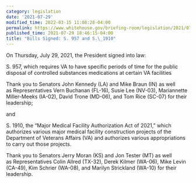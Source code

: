 ```yaml
---
category: legislation
date: '2021-07-29'
modified_time: 2022-03-15 11:08:28-04:00
permalink: https://www.whitehouse.gov/briefing-room/legislation/2021/07/29/bills-signed-s-957-and-s-1910/
published_time: 2021-07-29 18:46:15-04:00
title: "Bills Signed: S. 957 and S.\_1910"
---
```

 
On Thursday, July 29, 2021, the President signed into law:  
  
S. 957, which requires VA to have specific periods of time for the
public disposal of controlled substances medications at certain VA
facilities  
  
Thank you to Senators John Kennedy (LA) and Mike Braun (IN) as well
as Representatives Vern Buchanan (FL-16), Susie Lee (NV-03), Mariannette
Miller-Meeks (IA-02), David Trone (MD-06), and Tom Rice (SC-07) for
their leadership;  
  
and  
  
S. 1910, the “Major Medical Facility Authorization Act of 2021,” which
authorizes various major medical facility construction projects of the
Department of Veterans Affairs (VA) and authorizes various
appropriations to carry out those projects.  
  
Thank you to Senators Jerry Moran (KS) and Jon Tester (MT) as well
as Representatives Colin Allred (TX-32), Derek Kilmer (WA-06), Mike
Levin (CA-49), Kim Schrier (WA-08), and Marilyn Strickland (WA-10) for
their leadership.
